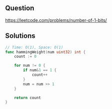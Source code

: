 ## Question

https://leetcode.com/problems/number-of-1-bits/

## Solutions

```go
// Time: O(1), Space: O(1)
func hammingWeight(num uint32) int {
	count := 0

	for num != 0 {
		if num&1 == 1 {
			count++
		}
		num = num >> 1
	}

	return count
}
```
